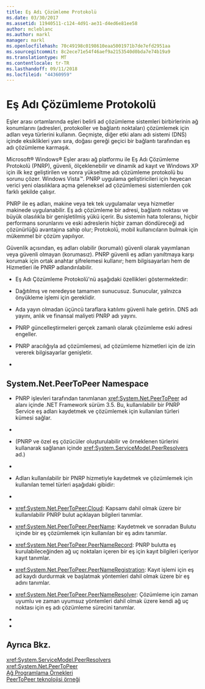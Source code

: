 ```yaml
---
title: Eş Adı Çözümleme Protokolü
ms.date: 03/30/2017
ms.assetid: 11940511-c124-4d91-ae31-d4ed6e81ee58
author: mcleblanc
ms.author: markl
manager: markl
ms.openlocfilehash: 70c49198c0198610eaa5001971b7de7efd2951aa
ms.sourcegitcommit: 8c2ece71e54f46aef9a2153540d0bda7e74b19a9
ms.translationtype: MT
ms.contentlocale: tr-TR
ms.lasthandoff: 09/11/2018
ms.locfileid: "44360959"
---
```

# <a name="peer-name-resolution-protocol"></a>Eş Adı Çözümleme Protokolü
Eşler arası ortamlarında eşleri belirli ad çözümleme sistemleri birbirlerinin ağ konumlarını (adresleri, protokoller ve bağlantı noktaları) çözümlemek için adları veya türlerini kullanın. Geçmişte, diğer etki alanı adı sistemi (DNS) içinde eksiklikleri yanı sıra, doğası gereği geçici bir bağlantı tarafından eş adı çözümleme karmaşık.  
  
 Microsoft® Windows® Eşler arası ağ platformu ile Eş Adı Çözümleme Protokolü (PNRP), güvenli, ölçeklenebilir ve dinamik ad kayıt ve Windows XP için ilk kez geliştirilen ve sonra yükseltme adı çözümleme protokolü bu sorunu çözer. Windows Vista™. PNRP uygulama geliştiricileri için heyecan verici yeni olasılıklara açma geleneksel ad çözümlemesi sistemlerden çok farklı şekilde çalışır.  
  
 PNRP ile eş adları, makine veya tek tek uygulamalar veya hizmetler makinede uygulanabilir. Eş adı çözümleme bir adresi, bağlantı noktası ve büyük olasılıkla bir genişletilmiş yükü içerir. Bu sistemin hata toleransı, hiçbir performans sorunlarını ve eski adreslerin hiçbir zaman döndüreceği ad çözünürlüğü avantajına sahip olur; Protokolü, mobil kullanıcıların bulmak için mükemmel bir çözüm yapılıyor.  
  
 Güvenlik açısından, eş adları olabilir (korumalı) güvenli olarak yayımlanan veya güvenli olmayan (korumasız). PNRP güvenli eş adları yanıltmaya karşı korumak için ortak anahtar şifrelemesi kullanır; hem bilgisayarları hem de Hizmetleri ile PNRP adlandırılabilir.  
  
-   Eş Adı Çözümleme Protokolü'nü aşağıdaki özellikleri göstermektedir:  
  
-   Dağıtılmış ve neredeyse tamamen sunucusuz. Sunucular, yalnızca önyükleme işlemi için gereklidir.  
  
-   Ada yayın olmadan üçüncü taraflara katılımı güvenli hale getirin. DNS adı yayını, anlık ve finansal maliyeti PNRP adı yayını.  
  
-   PNRP güncelleştirmeleri gerçek zamanlı olarak çözümleme eski adresi engeller.  
  
-   PNRP aracılığıyla ad çözümlemesi, ad çözümleme hizmetleri için de izin vererek bilgisayarlar genişletir.  
  
-  
  
## <a name="the-systemnetpeertopeer-namespace"></a>System.Net.PeerToPeer Namespace  
  
-   PNRP işlevleri tarafından tanımlanan <xref:System.Net.PeerToPeer> ad alanı içinde .NET Framework sürüm 3.5. Bu, kullanılabilir bir PNRP Service eş adları kaydetmek ve çözümlemek için kullanılan türleri kümesi sağlar.  
  
-  
  
-   (PNRP ve özel eş çözücüler oluşturulabilir ve örneklenen türlerini kullanarak sağlanan içinde <xref:System.ServiceModel.PeerResolvers> ad.)  
  
-  
  
-   Adları kullanılabilir bir PNRP hizmetiyle kaydetmek ve çözümlemek için kullanılan temel türleri aşağıdaki gibidir:  
  
-  
  
-   <xref:System.Net.PeerToPeer.Cloud>: Kapsamı dahil olmak üzere bir kullanılabilir PNRP bulut açıklayan bilgileri tanımlar.  
  
-   <xref:System.Net.PeerToPeer.PeerName>: Kaydetmek ve sonradan Bulutu içinde bir eş çözümlemek için kullanılan bir eş adını tanımlar.  
  
-   <xref:System.Net.PeerToPeer.PeerNameRecord>: PNRP bulutta eş kurulabileceğinden ağ uç noktaları içeren bir eş için kayıt bilgileri içeriyor kayıt tanımlar.  
  
-   <xref:System.Net.PeerToPeer.PeerNameRegistration>: Kayıt işlemi için eş ad kaydı durdurmak ve başlatmak yöntemleri dahil olmak üzere bir eş adını tanımlar.  
  
-   <xref:System.Net.PeerToPeer.PeerNameResolver>: Çözümleme için zaman uyumlu ve zaman uyumsuz yöntemleri dahil olmak üzere kendi ağ uç noktası için eş adı çözümleme sürecini tanımlar.  
  
-  
  
-  
  
## <a name="see-also"></a>Ayrıca Bkz.  
 <xref:System.ServiceModel.PeerResolvers>  
 <xref:System.Net.PeerToPeer>  
 [Ağ Programlama Örnekleri](../../../docs/framework/network-programming/network-programming-samples.md)  
 [PeerToPeer teknolojisi örneği](https://go.microsoft.com/fwlink/?LinkID=179571)
